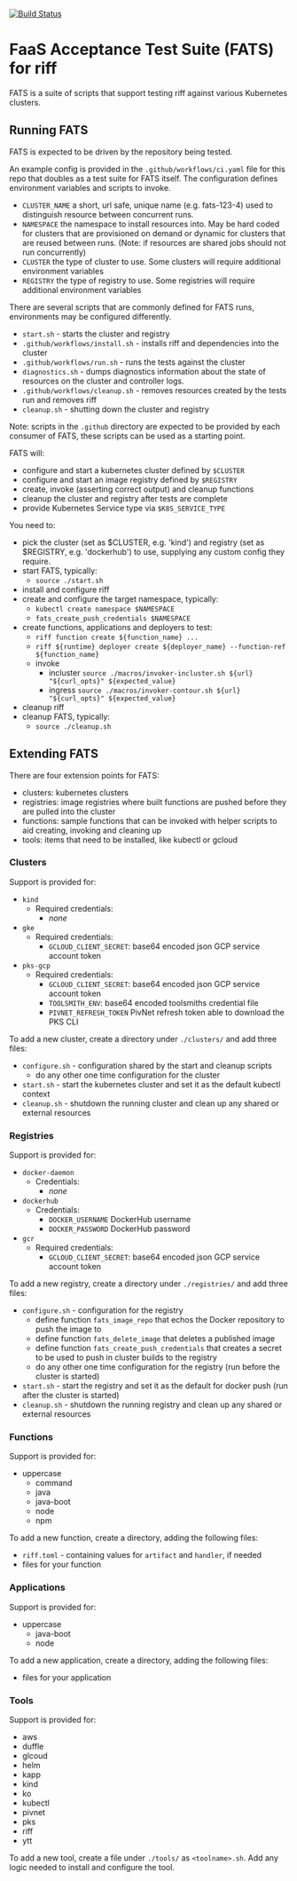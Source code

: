 [![Build Status](https://dev.azure.com/projectriff/projectriff/_apis/build/status/projectriff.fats?branchName=master)](https://dev.azure.com/projectriff/projectriff/_build/latest?definitionId=8&branchName=master)

# FaaS Acceptance Test Suite (FATS) for riff

FATS is a suite of scripts that support testing riff against various Kubernetes clusters.

## Running FATS

FATS is expected to be driven by the repository being tested.

An example config is provided in the `.github/workflows/ci.yaml` file for this repo that doubles as a test suite for FATS itself. The configuration defines environment variables and scripts to invoke.

- `CLUSTER_NAME` a short, url safe, unique name (e.g. fats-123-4) used to distinguish resource between concurrent runs.
- `NAMESPACE` the namespace to install resources into. May be hard coded for clusters that are provisioned on demand or dynamic for clusters that are reused between runs. (Note: if resources are shared jobs should not run concurrently)
- `CLUSTER` the type of cluster to use. Some clusters will require additional environment variables
- `REGISTRY` the type of registry to use. Some registries will require additional environment variables

There are several scripts that are commonly defined for FATS runs, environments may be configured differently.

- `start.sh` - starts the cluster and registry
- `.github/workflows/install.sh` - installs riff and dependencies into the cluster
- `.github/workflows/run.sh` - runs the tests against the cluster
- `diagnostics.sh` - dumps diagnostics information about the state of resources on the cluster and controller logs.
- `.github/workflows/cleanup.sh` - removes resources created by the tests run and removes riff
- `cleanup.sh` - shutting down the cluster and registry

Note: scripts in the `.github` directory are expected to be provided by each consumer of FATS, these scripts can be used as a starting point.

FATS will:

- configure and start a kubernetes cluster defined by `$CLUSTER`
- configure and start an image registry defined by `$REGISTRY`
- create, invoke (asserting correct output) and cleanup functions
- cleanup the cluster and registry after tests are complete
- provide Kubernetes Service type via `$K8S_SERVICE_TYPE`

You need to:

- pick the cluster (set as $CLUSTER, e.g. 'kind') and registry (set as $REGISTRY, e.g. 'dockerhub') to use, supplying any custom config they require.
- start FATS, typically:
  - `source ./start.sh`
- install and configure riff
- create and configure the target namespace, typically:
  - `kubectl create namespace $NAMESPACE`
  - `fats_create_push_credentials $NAMESPACE`
- create functions, applications and deployers to test:
  - `riff function create ${function_name} ...`
  - `riff ${runtime} deployer create ${deployer_name} --function-ref ${function_name}`
  - invoke
    - incluster `source ./macros/invoker-incluster.sh ${url} "${curl_opts}" ${expected_value}`
    - ingress `source ./macros/invoker-contour.sh ${url} "${curl_opts}" ${expected_value}`
- cleanup riff
- cleanup FATS, typically:
  - `source ./cleanup.sh`


## Extending FATS

There are four extension points for FATS:

- clusters: kubernetes clusters
- registries: image registries where built functions are pushed before they are pulled into the cluster
- functions: sample functions that can be invoked with helper scripts to aid creating, invoking and cleaning up
- tools: items that need to be installed, like kubectl or gcloud

### Clusters

Support is provided for:

- `kind`
  - Required credentials:
    - *none*
- `gke`
  - Required credentials:
    - `GCLOUD_CLIENT_SECRET`: base64 encoded json GCP service account token
- `pks-gcp`
  - Required credentials:
    - `GCLOUD_CLIENT_SECRET`: base64 encoded json GCP service account token
    - `TOOLSMITH_ENV`: base64 encoded toolsmiths credential file
    - `PIVNET_REFRESH_TOKEN` PivNet refresh token able to download the PKS CLI

To add a new cluster, create a directory under `./clusters/` and add three files:

- `configure.sh` - configuration shared by the start and cleanup scripts
  - do any other one time configuration for the cluster
- `start.sh` - start the kubernetes cluster and set it as the default kubectl context
- `cleanup.sh` - shutdown the running cluster and clean up any shared or external resources

### Registries

Support is provided for:

- `docker-daemon`
  - Credentials:
    - *none*
- `dockerhub`
  - Credentials:
    - `DOCKER_USERNAME` DockerHub username
    - `DOCKER_PASSWORD` DockerHub password
- `gcr`
  - Required credentials:
    - `GCLOUD_CLIENT_SECRET`: base64 encoded json GCP service account token

To add a new registry, create a directory under `./registries/` and add three files:

- `configure.sh` - configuration for the registry
  - define function `fats_image_repo` that echos the Docker repository to push the image to
  - define function `fats_delete_image` that deletes a published image
  - define function `fats_create_push_credentials` that creates a secret to be used to push in cluster builds to the registry
  - do any other one time configuration for the registry (run before the cluster is started)
- `start.sh` - start the registry and set it as the default for docker push (run after the cluster is started)
- `cleanup.sh` - shutdown the running registry and clean up any shared or external resources

### Functions

Support is provided for:

- uppercase
  - command
  - java
  - java-boot
  - node
  - npm

To add a new function, create a directory, adding the following files:

- `riff.toml` - containing values for `artifact` and `handler`, if needed
- files for your function

### Applications

Support is provided for:

- uppercase
  - java-boot
  - node

To add a new application, create a directory, adding the following files:

- files for your application

### Tools

Support is provided for:

- aws
- duffle
- glcoud
- helm
- kapp
- kind
- ko
- kubectl
- pivnet
- pks
- riff
- ytt

To add a new tool, create a file under `./tools/` as `<toolname>.sh`. Add any logic needed to install and configure the tool.
